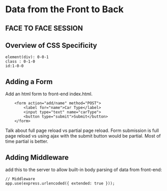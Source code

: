 # Data from the Front to Back

## FACE TO FACE SESSION

## Overview of CSS Specificity

    element(div): 0-0-1
    class : 0-1-0
    id:1-0-0

## Adding a Form

Add an html form to front-end index.html.

```
    <form action="add/name" method="POST">
        <label for="name">Car Type</label>
        <input type="text" name="carType">
        <button type="submit">Submit</button>
    </form>
```

Talk about full page reload vs partial page reload. Form submission is full page reload vs using ajax with the submit button would be partial. Most of time partial is better.

## Adding Middleware

add this to the server to allow built-in body parsing of data from front-end:

```
// Middleware
app.use(express.urlencoded({ extended: true }));
```
